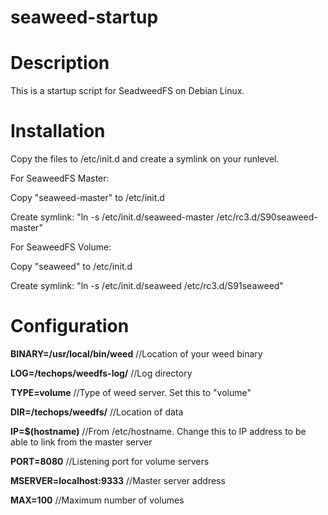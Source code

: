 # seaweed-startup

# Description
This is a startup script for SeadweedFS on Debian Linux. 

# Installation
Copy the files to /etc/init.d and create a symlink on your runlevel.

For SeaweedFS Master:

Copy "seaweed-master" to /etc/init.d

Create symlink:
"ln -s /etc/init.d/seaweed-master /etc/rc3.d/S90seaweed-master"

For SeaweedFS Volume:

Copy "seaweed" to /etc/init.d

Create symlink:
"ln -s /etc/init.d/seaweed /etc/rc3.d/S91seaweed"

# Configuration

**BINARY=/usr/local/bin/weed** //Location of your weed binary

**LOG=/techops/weedfs-log/** //Log directory

**TYPE=volume** //Type of weed server. Set this to "volume"

**DIR=/techops/weedfs/** //Location of data

**IP=$(hostname)** //From /etc/hostname. Change this to IP address to be able to link from the master server

**PORT=8080** //Listening port for volume servers

**MSERVER=localhost:9333** //Master server address

**MAX=100** //Maximum number of volumes
